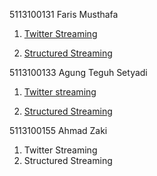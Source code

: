 5113100131 Faris Musthafa

1. [Twitter Streaming](https://databricks-prod-cloudfront.cloud.databricks.com/public/4027ec902e239c93eaaa8714f173bcfc/6157324339954101/999615794712169/2292903606052617/latest.html)

2. [Structured Streaming](https://databricks-prod-cloudfront.cloud.databricks.com/public/4027ec902e239c93eaaa8714f173bcfc/6157324339954101/4413905642242703/2292903606052617/latest.html)

5113100133  Agung Teguh Setyadi

1. [Twitter streaming](https://databricks-prod-cloudfront.cloud.databricks.com/public/4027ec902e239c93eaaa8714f173bcfc/4348660782326821/4256233366653417/7348153193029498/latest.html)

2. [Structured Streaming](https://databricks-prod-cloudfront.cloud.databricks.com/public/4027ec902e239c93eaaa8714f173bcfc/4348660782326821/1489088259952366/7348153193029498/latest.html)

5113100155  Ahmad Zaki

1. Twitter Streaming 
2. Structured Streaming

